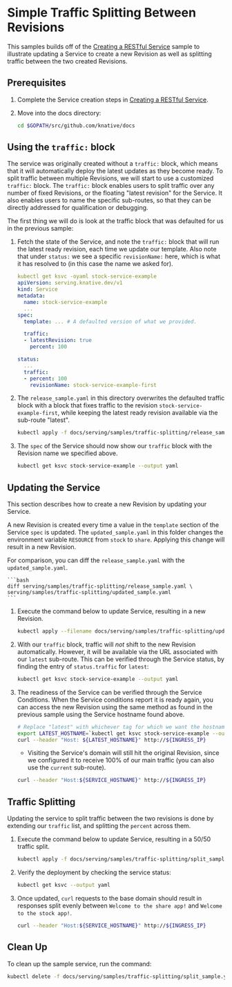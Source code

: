 # Simple Traffic Splitting Between Revisions

This samples builds off of the [Creating a RESTful Service](../rest-api-go)
sample to illustrate updating a Service to create a new Revision as well as
splitting traffic between the two created Revisions.

## Prerequisites

1. Complete the Service creation steps in [Creating a RESTful Service](../rest-api-go).

1. Move into the docs directory:

    ```bash
    cd $GOPATH/src/github.com/knative/docs
    ```

## Using the `traffic:` block

The service was originally created without a `traffic:` block, which means that
it will automatically deploy the latest updates as they become ready. To split
traffic between multiple Revisions, we will start to use a customized `traffic:`
block. The `traffic:` block enables users to split traffic over any number of
fixed Revisions, or the floating "latest revision" for the Service. It also
enables users to name the specific sub-routes, so that they can be directly
addressed for qualification or debugging.

The first thing we will do is look at the traffic block that was defaulted for
us in the previous sample:

1. Fetch the state of the Service, and note the `traffic:` block that will run
   the latest ready revision, each time we update our template. Also note that
   under `status:` we see a specific `revisionName:` here, which is what it has
   resolved to (in this case the name we asked for).

    ```yaml
    kubectl get ksvc -oyaml stock-service-example
    apiVersion: serving.knative.dev/v1
    kind: Service
    metadata:
      name: stock-service-example
      ...
    spec:
      template: ... # A defaulted version of what we provided.

      traffic:
      - latestRevision: true
        percent: 100

    status:
      ...
      traffic:
      - percent: 100
        revisionName: stock-service-example-first
    ```

1. The `release_sample.yaml` in this directory overwrites the defaulted traffic
   block with a block that fixes traffic to the revision
   `stock-service-example-first`, while keeping the latest ready revision
   available via the sub-route "latest".

    ```bash
    kubectl apply -f docs/serving/samples/traffic-splitting/release_sample.yaml
    ```

1. The `spec` of the Service should now show our `traffic` block with the
   Revision name we specified above.

    ```bash
    kubectl get ksvc stock-service-example --output yaml
    ```

## Updating the Service

This section describes how to create a new Revision by updating your Service.

A new Revision is created every time a value in the `template` section of the
Service `spec` is updated. The `updated_sample.yaml` in this folder changes the
environment variable `RESOURCE` from `stock` to `share`. Applying this change
will result in a new Revision.

For comparison, you can diff the `release_sample.yaml` with the
`updated_sample.yaml`.

    ```bash
    diff serving/samples/traffic-splitting/release_sample.yaml \
    serving/samples/traffic-splitting/updated_sample.yaml
    ```

1.  Execute the command below to update Service, resulting in a new Revision.

    ```bash
    kubectl apply --filename docs/serving/samples/traffic-splitting/updated_sample.yaml
    ```

1. With our `traffic` block, traffic will _not_ shift to the new Revision
   automatically. However, it will be available via the URL associated with our
   `latest` sub-route. This can be verified through the Service status, by
   finding the entry of `status.traffic` for `latest`:

    ```bash
    kubectl get ksvc stock-service-example --output yaml
    ```

1. The readiness of the Service can be verified through the Service Conditions.
   When the Service conditions report it is ready again, you can access the new
   Revision using the same method as found in the previous sample using the
   Service hostname found above.

    ```bash
    # Replace "latest" with whichever tag for which we want the hostname.
    export LATEST_HOSTNAME=`kubectl get ksvc stock-service-example --output jsonpath="{.status.traffic[?(@.tag=='latest')].url}" | cut -d'/' -f 3`
    curl --header "Host: ${LATEST_HOSTNAME}" http://${INGRESS_IP}
    ```

    - Visiting the Service's domain will still hit the original Revision, since we
      configured it to receive 100% of our main traffic (you can also use the
      `current` sub-route).

    ```bash
    curl --header "Host:${SERVICE_HOSTNAME}" http://${INGRESS_IP}
    ```

## Traffic Splitting

Updating the service to split traffic between the two revisions is done by
extending our `traffic` list, and splitting the `percent` across them.

1.  Execute the command below to update Service, resulting in a 50/50 traffic
    split.

    ```bash
    kubectl apply -f docs/serving/samples/traffic-splitting/split_sample.yaml
    ```

1. Verify the deployment by checking the service status:

    ```bash
    kubectl get ksvc --output yaml
    ```

1. Once updated, `curl` requests to the base domain should result in responses
   split evenly between `Welcome to the share app!` and
   `Welcome to the stock app!`.

    ```bash
    curl --header "Host:${SERVICE_HOSTNAME}" http://${INGRESS_IP}
    ```

## Clean Up

To clean up the sample service, run the command:

```bash
kubectl delete -f docs/serving/samples/traffic-splitting/split_sample.yaml
```
